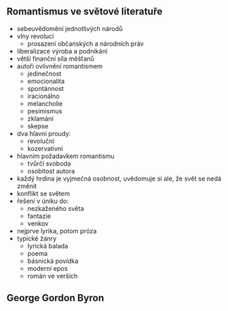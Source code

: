 ## Romantismus ve světové literatuře
- sebeuvědomění jednotlivých národů
- vlny revolucí
  - prosazení občanských a národních práv
- liberalizace výroba a podnikání
- větší finanční síla měšťanů
- autoři ovlivnění romantismem
  - jedinečnost
  - emocionalita
  - spontánnost
  - iracionálno
  - melancholie
  - pesimismus
  - zklamání
  - skepse
- dva hlavní proudy:
  - revoluční
  - kozervativní
- hlavním požadavkem romantismu
  - tvůrčí svoboda
  - osobitost autora
- každý hrdina je vyjmečná osobnost,
  uvědomuje si ale, že svět se nedá změnit
- konflikt se světem
- řešení v úniku do:
  - nezkaženého světa
  - fantazie
  - venkov
- nejprve lyrika, potom próza
- typické žánry
  - lyrická balada
  - poema
  - básnická povídka
  - moderní epos
  - román ve verších

## George Gordon Byron
